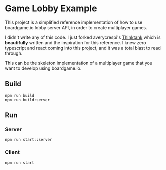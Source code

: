 # Game Lobby Example

This project is a simplified reference implementation of how to use boardgame.io
lobby server API, in order to create multiplayer games.

I didn't write any of this code. I just forked averycrespi's [Thinktank](https://github.com/averycrespi/thinktank)
which is **beautifully** written and the inspiration for this reference. I knew
zero typescript and react coming into this project, and it was a total blast to
read through.

This can be the skeleton implementation of a multiplayer game that you want to
develop using boardgame.io.

## Build

```
npm run build
npm run build:server
```

## Run

### Server

```
npm run start::server
```

### Client

```
npm run start
```
